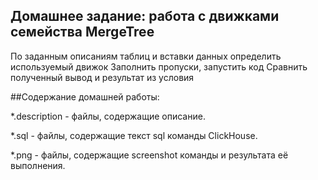 ## Домашнее задание: работа с движками семейства MergeTree

По заданным описаниям таблиц и вставки данных определить используемый движок 
Заполнить пропуски, запустить код
Сравнить полученный вывод и результат из условия


##Содержание домашней работы:

*.description - файлы, содержащие описание.

*.sql - файлы, содержащие текст sql команды ClickHouse.

*.png - файлы, содержащие screenshot команды и результата её выполнения.